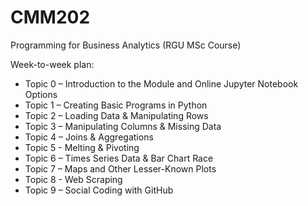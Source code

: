 # CMM202

Programming for Business Analytics (RGU MSc Course)

Week-to-week plan:

* Topic 0 – Introduction to the Module and Online Jupyter Notebook Options
* Topic 1 – Creating Basic Programs in Python
* Topic 2 – Loading Data & Manipulating Rows
* Topic 3 – Manipulating Columns & Missing Data
* Topic 4 – Joins & Aggregations
* Topic 5 - Melting & Pivoting
* Topic 6 – Times Series Data & Bar Chart Race
* Topic 7 – Maps and Other Lesser-Known Plots
* Topic 8 - Web Scraping
* Topic 9 – Social Coding with GitHub
